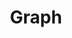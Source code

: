 ---
title: "Graph"

categories: ['']

tags: ['Graph']

arabic: ['الرسم البياني']

publishers: ['معجم مصطلحات التعلم الآلي والتعلم العميق وعلم البيانات']

types: "word"

slug: ""
---